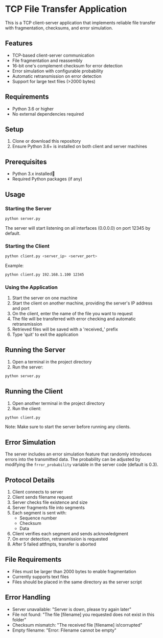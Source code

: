 # TCP File Transfer Application

This is a TCP client-server application that implements reliable file transfer with fragmentation, checksums, and error simulation.

## Features

- TCP-based client-server communication
- File fragmentation and reassembly
- 16-bit one's complement checksum for error detection
- Error simulation with configurable probability
- Automatic retransmission on error detection
- Support for large text files (>2000 bytes)

## Requirements

- Python 3.6 or higher
- No external dependencies required

## Setup

1. Clone or download this repository
2. Ensure Python 3.6+ is installed on both client and server machines

## Prerequisites

- Python 3.x installed
- Required Python packages (if any)

## Usage

### Starting the Server

```bash
python server.py
```

The server will start listening on all interfaces (0.0.0.0) on port 12345 by default.

### Starting the Client

```bash
python client.py <server_ip> <server_port>
```

Example:

```bash
python client.py 192.168.1.100 12345
```

### Using the Application

1. Start the server on one machine
2. Start the client on another machine, providing the server's IP address and port
3. On the client, enter the name of the file you want to request
4. The file will be transferred with error checking and automatic retransmission
5. Retrieved files will be saved with a 'received\_' prefix
6. Type 'quit' to exit the application

## Running the Server

1. Open a terminal in the project directory
2. Run the server:

```bash
python server.py
```

## Running the Client

1. Open another terminal in the project directory
2. Run the client:

```bash
python client.py
```

Note: Make sure to start the server before running any clients.

## Error Simulation

The server includes an error simulation feature that randomly introduces errors into the transmitted data. The probability can be adjusted by modifying the `frror_probability` variable in the server code (default is 0.3).

## Protocol Details

1. Client connects to server
2. Client sends filename request
3. Server checks file existence and size
4. Server fragments file into segments
5. Each segment is sent with:
   - Sequence number
   - Checksum
   - Data
6. Client verifies each segment and sends acknowledgment
7. On error detection, retransmission is requested
8. After 5 failed attfmpts, transfer is aborted

## File Requirements

- Files must be larger than 2000 bytes to enable fragmentation
- Currently supports text files
- Files should be placed in the same directory as the server script

## Error Handling

- Server unavailable: "Server is down, please try again later"
- File not found: "The file [filename] you requested does not exist in this folder"
- Checksum mismatch: "The received file [filename] is!corrupted"
- Empty filename: "Error: Filename cannot be empty"
